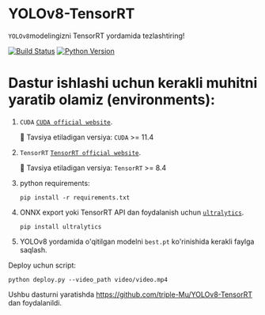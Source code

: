 # YOLOv8-TensorRT

`YOLOv8`modelingizni TensorRT yordamida tezlashtiring!


[![Build Status](https://img.shields.io/endpoint.svg?url=https%3A%2F%2Factions-badge.atrox.dev%2Fatrox%2Fsync-dotenv%2Fbadge&style=flat)](https://github.com/MisterFoziljon/Face-Detection)
[![Python Version](https://img.shields.io/badge/Python-3.8--3.10-FFD43B?logo=python)](https://github.com/MisterFoziljon/Face-Detection)


# Dastur ishlashi uchun kerakli muhitni yaratib olamiz (environments):

1. `CUDA` [`CUDA official website`](https://docs.nvidia.com/cuda/cuda-installation-guide-linux/index.html#download-the-nvidia-cuda-toolkit).

   🚀 Tavsiya etiladigan versiya: `CUDA` >= 11.4

2. `TensorRT` [`TensorRT official website`](https://developer.nvidia.com/nvidia-tensorrt-8x-download).

   🚀 Tavsiya etiladigan versiya: `TensorRT` >= 8.4

3. python requirements:

   ``` shell
   pip install -r requirements.txt
   ```

4. ONNX export yoki TensorRT API dan foydalanish uchun  [`ultralytics`](https://github.com/ultralytics/ultralytics).

   ``` shell
   pip install ultralytics
   ```

5. YOLOv8 yordamida o'qitilgan modelni `best.pt` ko'rinishida kerakli faylga saqlash.


Deploy uchun script:

``` shell
python deploy.py --video_path video/video.mp4
```

Ushbu dasturni yaratishda https://github.com/triple-Mu/YOLOv8-TensorRT dan foydalanildi.
